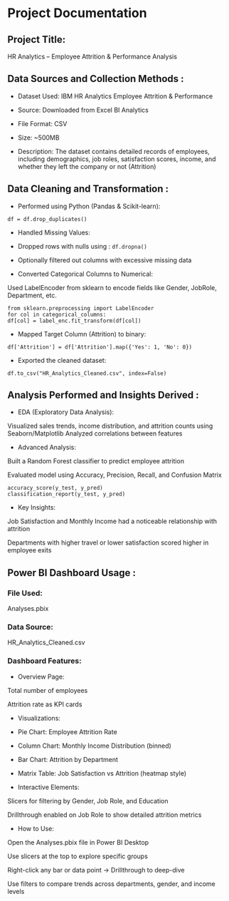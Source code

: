 # Project Documentation

## Project Title:

HR Analytics – Employee Attrition & Performance Analysis

## Data Sources and Collection Methods :

- Dataset Used: IBM HR Analytics Employee Attrition & Performance

- Source: Downloaded from Excel BI Analytics

- File Format: CSV

- Size: ~500MB

- Description: The dataset contains detailed records of employees, including demographics, job roles, satisfaction scores, income, and whether they left the company or not (Attrition)

## Data Cleaning and Transformation :

- Performed using Python (Pandas & Scikit-learn):

`df = df.drop_duplicates()`

- Handled Missing Values:

- Dropped rows with nulls using : `df.dropna()`

- Optionally filtered out columns with excessive missing data

- Converted Categorical Columns to Numerical:

Used LabelEncoder from sklearn to encode fields like Gender, JobRole, Department, etc.

```
from sklearn.preprocessing import LabelEncoder
for col in categorical_columns:
df[col] = label_enc.fit_transform(df[col])
```

- Mapped Target Column (Attrition) to binary:

`df['Attrition'] = df['Attrition'].map({'Yes': 1, 'No': 0})`

- Exported the cleaned dataset:

`df.to_csv("HR_Analytics_Cleaned.csv", index=False)`

## Analysis Performed and Insights Derived :

- EDA (Exploratory Data Analysis):

Visualized sales trends, income distribution, and attrition counts using Seaborn/Matplotlib Analyzed correlations between features

- Advanced Analysis:

Built a Random Forest classifier to predict employee attrition

Evaluated model using Accuracy, Precision, Recall, and Confusion Matrix

```
accuracy_score(y_test, y_pred)
classification_report(y_test, y_pred)
```

- Key Insights:

Job Satisfaction and Monthly Income had a noticeable relationship with attrition

Departments with higher travel or lower satisfaction scored higher in employee exits

## Power BI Dashboard Usage :

### File Used:

Analyses.pbix

### Data Source:

HR_Analytics_Cleaned.csv

### Dashboard Features:

- Overview Page:

Total number of employees

Attrition rate as KPI cards

- Visualizations:

- Pie Chart: Employee Attrition Rate

- Column Chart: Monthly Income Distribution (binned)

- Bar Chart: Attrition by Department

- Matrix Table: Job Satisfaction vs Attrition (heatmap style)

- Interactive Elements:

Slicers for filtering by Gender, Job Role, and Education

Drillthrough enabled on Job Role to show detailed attrition metrics

- How to Use:

Open the Analyses.pbix file in Power BI Desktop

Use slicers at the top to explore specific groups

Right-click any bar or data point → Drillthrough to deep-dive

Use filters to compare trends across departments, gender, and income levels
